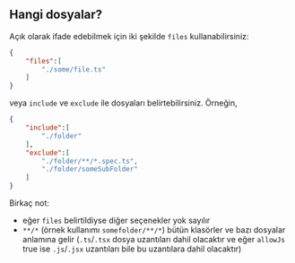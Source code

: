 ## Hangi dosyalar?

Açık olarak ifade edebilmek için iki şekilde `files` kullanabilirsiniz:

```json
{
    "files":[
        "./some/file.ts"
    ]
}
```

veya `include` ve `exclude` ile dosyaları belirtebilirsiniz. Örneğin,


```json
{
    "include":[
        "./folder"
    ],
    "exclude":[
        "./folder/**/*.spec.ts",
        "./folder/someSubFolder"
    ]
}
```

Birkaç not:

* eğer `files` belirtildiyse diğer seçenekler yok sayılır
* `**/*` (örnek kullanımı `somefolder/**/*`) bütün klasörler ve bazı dosyalar anlamına gelir (`.ts`/`.tsx` dosya uzantıları dahil olacaktır ve eğer `allowJs` true ise `.js`/`.jsx` uzantıları bile bu uzantılara dahil olacaktır)
